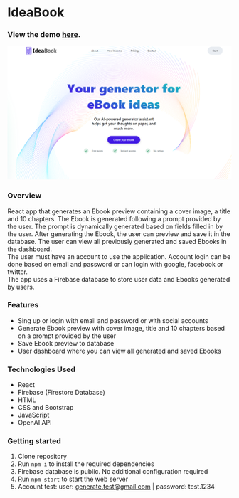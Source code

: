 # IdeaBook
### View the demo [here](https://react-ai-generate-text-image.netlify.app/).
![Online Food Order Application](https://raw.githubusercontent.com/paul963/react-ai-generate-text-image/master/preview.webp)

### Overview
React app that generates an Ebook preview containing a cover image, a title and 10 chapters. The Ebook is generated following a prompt provided by the user. The prompt is dynamically generated based on fields filled in by the user.
After generating the Ebook, the user can preview and save it in the database. The user can view all previously generated and saved Ebooks in the dashboard.\
The user must have an account to use the application. Account login can be done based on email and password or can login with google, facebook or twitter.\
The app uses a Firebase database to store user data and Ebooks generated by users.

### Features
- Sing up or login with email and password or with social accounts
- Generate Ebook preview with cover image, title and 10 chapters based on a prompt provided by the user
- Save Ebook preview to database
- User dashboard where you can view all generated and saved Ebooks

### Technologies Used
- React
- Firebase (Firestore Database)
- HTML
- CSS and Bootstrap
- JavaScript
- OpenAI API

### Getting started
1. Clone repository
2. Run `npm i` to install the required dependencies
3. Firebase database is public. No additional configuration required
4. Run `npm start` to start the web server
5. Account test: user: generate.test@gmail.com | password: test.1234
